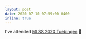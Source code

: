```yaml
---
layout: post
date: 2020-07-10 07:59:00-0400
inline: true
---
```


I've attended [MLSS 2020 Tuebingen](http://mlss.tuebingen.mpg.de/2020/) 🏫